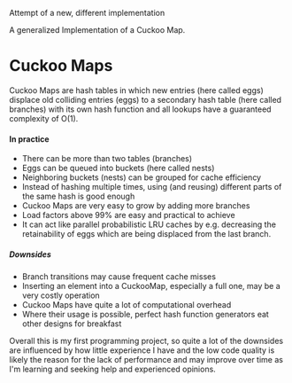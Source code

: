 Attempt of a new, different implementation

A generalized Implementation of a Cuckoo Map.
# Cuckoo Maps
Cuckoo Maps are hash tables in which new entries (here called eggs) displace old colliding entries
(eggs) to a secondary hash table (here called branches) with its own hash function and all lookups
have a guaranteed complexity of O(1).

#### In practice
- There can be more than two tables (branches)
- Eggs can be queued into buckets (here called nests)
- Neighboring buckets (nests) can be grouped for cache efficiency
- Instead of hashing multiple times, using (and reusing) different parts of the same hash is good enough
- Cuckoo Maps are very easy to grow by adding more branches
- Load factors above 99% are easy and practical to achieve
- It can act like parallel probabilistic LRU caches by e.g. decreasing the retainability of eggs which are being displaced from the last branch.
##### Downsides
- Branch transitions may cause frequent cache misses
- Inserting an element into a CuckooMap, especially a full one, may be a very costly operation
- Cuckoo Maps have quite a lot of computational overhead
- Where their usage is possible, perfect hash function generators eat other designs for breakfast

Overall this is my first programming project, so quite a lot of the downsides are influenced by
how little experience I have and the low code quality is likely the reason for the lack of
performance and may improve over time as I'm learning and seeking help and experienced opinions.

